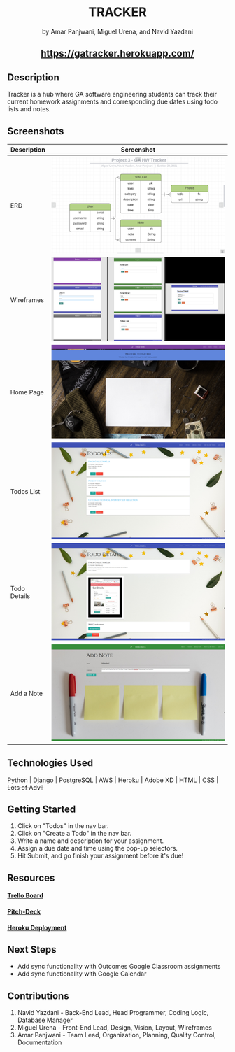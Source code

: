  <h1 align="center">TRACKER </h1>
<p align="center">by Amar Panjwani, Miguel Urena, and Navid Yazdani</p>

## <h2 align="center">https://gatracker.herokuapp.com/


## Description
Tracker is a hub where GA software engineering students can track their current homework assignments and corresponding due dates using todo lists and notes.

## Screenshots
| Description | Screenshot |
|------------ | ------------|
| ERD | ![All Projects](main_app/static/images/ERD.jpg)
| Wireframes | ![All Projects](main_app/static/images/wireframes/all_wireframes.jpg)
| Home Page | ![All Projects](main_app/static/images/screenshots/home_screenshot.jpg)
| Todos List | ![All Projects](main_app/static/images/screenshots/todos_list_screenshot.jpg)
| Todo Details | ![All Projects](main_app/static/images/screenshots/todo_details_screenshot.jpg)
| Add a Note | ![All Projects](main_app/static/images/screenshots/note_add_screenshot.jpg)

## Technologies Used
Python | Django | PostgreSQL | AWS | Heroku | Adobe XD | HTML | CSS | <s>Lots of Advil</s>

## Getting Started
1. Click on "Todos" in the nav bar. 
2. Click on "Create a Todo" in the nav bar.
3. Write a name and description for your assignment.
4. Assign a due date and time using the pop-up selectors.
5. Hit Submit, and go finish your assignment before it's due! 

## Resources
#### [Trello Board](https://trello.com/b/PUkOSwTq/tracker-project-3)

#### [Pitch-Deck](https://docs.google.com/presentation/d/1h2wwLEPFEW8QYUVp-uX2hn5afxvE5GVZatkmLsMW-J4/edit?usp=sharing)

#### [Heroku Deployment](https://gatracker.herokuapp.com/)

## Next Steps
+ Add sync functionality with Outcomes Google Classroom assignments
+ Add sync functionality with Google Calendar

## Contributions
1. Navid Yazdani - Back-End Lead, Head Programmer, Coding Logic, Database Manager
2. Miguel Urena - Front-End Lead, Design, Vision, Layout, Wireframes
3. Amar Panjwani - Team Lead, Organization, Planning, Quality Control, Documentation

